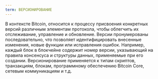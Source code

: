 ```yaml
---
term: ВЕРСИОНИРОВАНИЕ
---
```


В контексте Bitcoin, относится к процессу присвоения конкретных версий различным элементам протокола, чтобы облегчить их отслеживание, управление и обновление. Версии пронумерованы последовательно, что позволяет идентифицировать внесенные изменения, новые функции или исправления ошибок. Например, каждый блок в блокчейне содержит номер версии, указывающий на правила консенсуса и структуры данных, применяемые при его создании. Версионирование применяется к типам скриптов, транзакциям, блокам, программному обеспечению Bitcoin Core, сетевым коммуникациям и т.д.